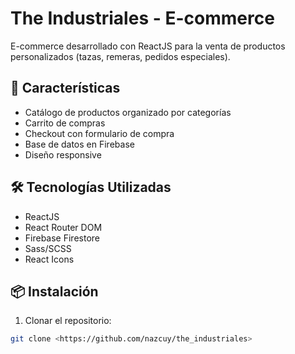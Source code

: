 # The Industriales - E-commerce

E-commerce desarrollado con ReactJS para la venta de productos personalizados (tazas, remeras, pedidos especiales).

## 🚀 Características

- Catálogo de productos organizado por categorías
- Carrito de compras
- Checkout con formulario de compra
- Base de datos en Firebase
- Diseño responsive

## 🛠️ Tecnologías Utilizadas

- ReactJS
- React Router DOM
- Firebase Firestore
- Sass/SCSS
- React Icons

## 📦 Instalación

1. Clonar el repositorio:
```bash
git clone <https://github.com/nazcuy/the_industriales>